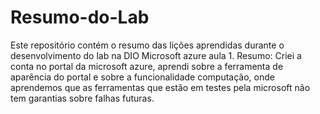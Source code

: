 # Resumo-do-Lab
Este repositório contém o resumo das lições aprendidas durante o desenvolvimento do lab na DIO
Microsoft azure aula 1.
Resumo: Criei a conta no portal da microsoft azure, aprendi sobre a ferramenta de aparência do portal e sobre a funcionalidade computação, onde aprendemos que as ferramentas que estão em testes pela microsoft não
tem garantias sobre falhas futuras.
